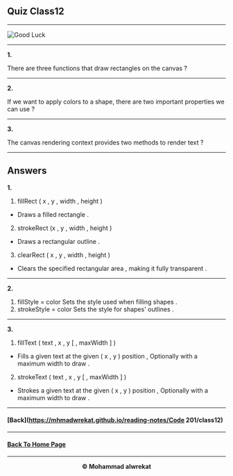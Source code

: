 ## Quiz Class12

---

![Good Luck](https://images.assetsdelivery.com/compings_v2/venimo/venimo1705/venimo170500047.jpg)

---
**1.**

There are three functions that draw rectangles on the canvas ?

---
**2.**

If we want to apply colors to a shape, there are two important properties we can use ?

---
**3.**

The canvas rendering context provides two methods to render text ?

---

## Answers

**1.**

1. fillRect ( x , y , width , height )

* Draws a filled rectangle .

2. strokeRect (x , y , width , height )

* Draws a rectangular outline .

3. clearRect ( x , y , width , height )

* Clears the specified rectangular area , making it fully transparent .

---
**2.**

1. fillStyle = color Sets the style used when filling shapes .
2. strokeStyle = color Sets the style for shapes' outlines .

---
**3.**

1. fillText ( text , x , y [ , maxWidth ] )

* Fills a given text at the given ( x , y ) position , Optionally with a maximum width to draw .

2. strokeText ( text , x , y [ , maxWidth ] )

* Strokes a given text at the given ( x , y ) position , Optionally with a maximum width to draw .

---

#### [Back](https://mhmadwrekat.github.io/reading-notes/Code 201/class12)

---

#### [Back To Home Page](https://mhmadwrekat.github.io/reading-notes)

---
<b>
<p align="center">
© Mohammad alwrekat
</p>
